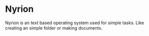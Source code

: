 # Nyrion
Nyrion is an text based operating system used for simple tasks. Like creating an simple folder or making documents. 
